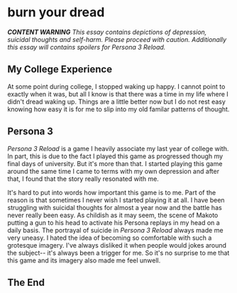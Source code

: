 # burn your dread

***CONTENT WARNING*** *This essay contains depictions of depression, suicidal thoughts and self-harm. Please proceed with caution. Additionally this essay will contains spoilers for Persona 3 Reload.*

## My College Experience

At some point during college, I stopped waking up happy. I cannot point to exactly when it was, but all I know is that there was a time in my life where I didn't dread waking up. Things are a little better now but I do not rest easy knowing how easy it is for me to slip into my old familar patterns of thought. 

## Persona 3

*Persona 3 Reload* is a game I heavily associate my last year of college with. In part, this is due to the fact I played this game as progressed though my final days of university. But it's more than that. I started playing this game around the same time I came to terms with my own depression and after that, I found that the story really resonated with me. 

It's hard to put into words how important this game is to me. Part of the reason is that sometimes I never wish I started playing it at all. I have been struggling with suicidal thoughts for almost a year now and the battle has never really been easy. As childish as it may seem, the scene of Makoto putting a gun to his head to activate his Persona replays in my head on a daily basis. The portrayal of suicide in *Persona 3 Reload* always made me very uneasy. I hated the idea of becoming so comfortable with such a grotesque imagery. I've always disliked it when people would jokes around the subject-- it's always been a trigger for me. So it's no surprise to me that this game and its imagery also made me feel unwell. 

## The End